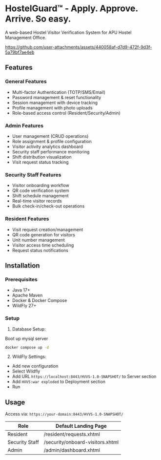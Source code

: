 # HostelGuard™ - Apply. Approve. Arrive. So easy.

A web-based Hostel Visitor Verification System for APU Hostel Management Office.

https://github.com/user-attachments/assets/440058af-d7d9-472f-9d3f-5a79bf7ae4eb

## Features

### General Features
- Multi-factor Authentication (TOTP/SMS/Email)
- Password management & reset functionality
- Session management with device tracking
- Profile management with photo uploads
- Role-based access control (Resident/Security/Admin)

### Admin Features
- User management (CRUD operations)
- Role assignment & profile configuration
- Visitor activity analytics dashboard
- Security staff performance monitoring
- Shift distribution visualization
- Visit request status tracking

### Security Staff Features
- Visitor onboarding workflow
- QR code verification system
- Shift schedule management
- Real-time visitor records
- Bulk check-in/check-out operations

### Resident Features
- Visit request creation/management
- QR code generation for visitors
- Unit number management
- Visitor access time scheduling
- Request status notifications

## Installation

### Prerequisites
- Java 17+
- Apache Maven
- Docker & Docker Compose
- WildFly 27+

### Setup

1. Database Setup:

Boot up mysql server
```bash
docker compose up -d 
```

2. WildFly Settings:
- Add new configuration
- Select Wildfly
- Add URL `https://localhost:8443/HVVS-1.0-SNAPSHOT/` to Server section
- Add `HVVS:war exploded` to Deployment section
- Run

## Usage

Access via: `https://your-domain:8443/HVVS-1.0-SNAPSHOT/`

| Role              | Default Landing Page       |
|-------------------|-----------------------------|
| Resident          | /resident/requests.xhtml    |
| Security Staff    | /security/onboard-visitors.xhtml |
| Admin             | /admin/dashboard.xhtml      |
